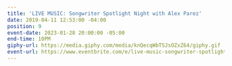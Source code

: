 ```yaml
---
title: 'LIVE MUSIC: Songwriter Spotlight Night with Alex Parez'
date: 2019-04-11 12:53:00 -04:00
position: 9
event-date: 2023-01-28 20:00:00 -05:00
end-time: 10PM
giphy-url: https://media.giphy.com/media/knQecqWbTSJsOZxZ64/giphy.gif
event-url: https://www.eventbrite.com/e/live-music-songwriter-spotlight-night-with-alex-parez-tickets-491278275547
---
```


